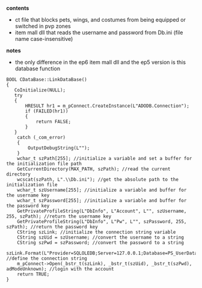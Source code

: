 **contents**
* ct file that blocks pets, wings, and costumes from being equipped or switched in pvp zones
* item mall dll that reads the username and password from Db.ini (file name case-insensitive)

**notes**
* the only difference in the ep6 item mall dll and the ep5 version is this database function

```
BOOL CDataBase::LinkDataBase()
{
   CoInitialize(NULL);
   try
   {
	   HRESULT hr1 = m_pConnect.CreateInstance(L"ADODB.Connection");
	   if (FAILED(hr1))
	   {
		   return FALSE;
	   }
   }
	catch (_com_error)
	{
		OutputDebugString(L"");
	}
	wchar_t szPath[255]; //initialize a variable and set a buffer for the initialization file path
	GetCurrentDirectory(MAX_PATH, szPath); //read the current directory
	wcscat(szPath, L".\\Db.ini"); //get the absolute path to the initialization file
	wchar_t szUsername[255]; //initialize a variable and buffer for the username key
	wchar_t szPassword[255]; //initialize a variable and buffer for the password key
	GetPrivateProfileString(L"DbInfo", L"Account", L"", szUsername, 255, szPath); //return the username key
	GetPrivateProfileString(L"DbInfo", L"Pw", L"", szPassword, 255, szPath); //return the password key
	CString szLink; //initialize the connection string variable
	CString szUid = szUsername; //convert the username to a string
	CString szPwd = szPassword; //convert the password to a string
	szLink.Format(L"Provider=SQLOLEDB;Server=127.0.0.1;Database=PS_UserData;"); //define the connection string
	m_pConnect->Open(_bstr_t(szLink), _bstr_t(szUid), _bstr_t(szPwd), adModeUnknown); //login with the account
	return TRUE;
}
```
